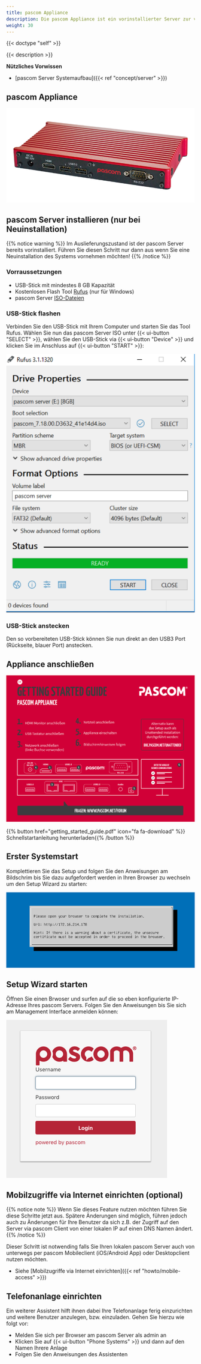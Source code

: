 ```yaml
---
title: pascom Appliance
description: Die pascom Appliance ist ein vorinstallierter Server zur vor Ort Installation
weight: 30
---
```


{{< doctype "self"  >}}

{{< description >}}
 
**Nützliches Vorwissen**
 
 
 * [pascom Server Systemaufbau]({{< ref "concept/server" >}})

 
## pascom Appliance

![pascom Appliance](pascom-appliance.png)

## pascom Server installieren (nur bei Neuinstallation)
{{% notice warning %}}
Im Auslieferungszustand ist der pascom Server bereits vorinstalliert. Führen Sie diesen Schritt nur dann aus wenn Sie eine Neuinstallation des Systems vornehmen möchten!
{{% /notice %}}

### Vorraussetzungen

* USB-Stick mit mindestes 8 GB Kapazität
* Kostenlosen Flash Tool [Rufus](https://rufus.akeo.ie/) (nur für Windows)
* pascom Server [ISO-Dateien](https://www.pascom.net/de/download/)
 
### USB-Stick flashen

Verbinden Sie den USB-Stick mit Ihrem Computer und starten Sie das Tool Rufus. Wählen Sie nun das pascom Server ISO unter {{< ui-button "SELECT" >}}, wählen Sie den USB-Stick via {{< ui-button "Device" >}} und klicken Sie im Anschluss auf {{< ui-button "START" >}}:

![Rufus](rufus.png?width=300px "Rufus")

### USB-Stick anstecken

Den so vorbereiteten USB-Stick können Sie nun direkt an den USB3 Port (Rückseite, blauer Port) anstecken.

## Appliance anschließen

![Schnellstartanleitung](getting_started_guide.de.png?width=80%)

{{% button href="getting_started_guide.pdf" icon="fa fa-download" %}} Schnellstartanleitung herunterladen{{% /button %}}

## Erster Systemstart

Komplettieren Sie das Setup und folgen Sie den Anweisungen am Bildschrim bis Sie dazu aufgefordert werden in Ihren Browser zu wechseln um den Setup Wizard zu starten:

![Betriebssystem installieren](tui.png)

## Setup Wizard starten

Öffnen Sie einen Brwoser und surfen auf die so eben konfigurierte IP-Adresse Ihres pascom Servers. Folgen Sie den Anweisungen bis Sie sich am Management Interface anmelden können:

![pascom Server Management](management.png)

## Mobilzugriffe via Internet einrichten (optional)

{{% notice note %}}
Wenn Sie dieses Feature nutzen möchten führen Sie diese Schritte jetzt aus. Spätere Änderungen sind möglich, führen jedoch auch zu Änderungen für Ihre Benutzer da sich z.B. der Zugriff auf den Server via pascom Client von einer lokalen IP auf einen DNS Namen ändert. 
{{% /notice %}}

Dieser Schritt ist notwending falls Sie Ihren lokalen pascom Server auch von unterwegs per pascom Mobileclient (iOS/Android App) oder Desktopclient nutzen möchten. 

 * Siehe [Mobilzugriffe via Internet einrichten]({{< ref "howto/mobile-access" >}})

## Telefonanlage einrichten

Ein weiterer Assistent hilft ihnen dabei Ihre Telefonanlage ferig einzurichten und weitere Benutzer anzulegen, bzw. einzuladen.
Gehen Sie hierzu wie folgt vor:

* Melden Sie sich per Browser am pascom Server als admin an
* Klicken Sie auf {{< ui-button "Phone Systems" >}} und dann auf den Namen Ihrere Anlage
* Folgen Sie den Anweisungen des Assistenten



